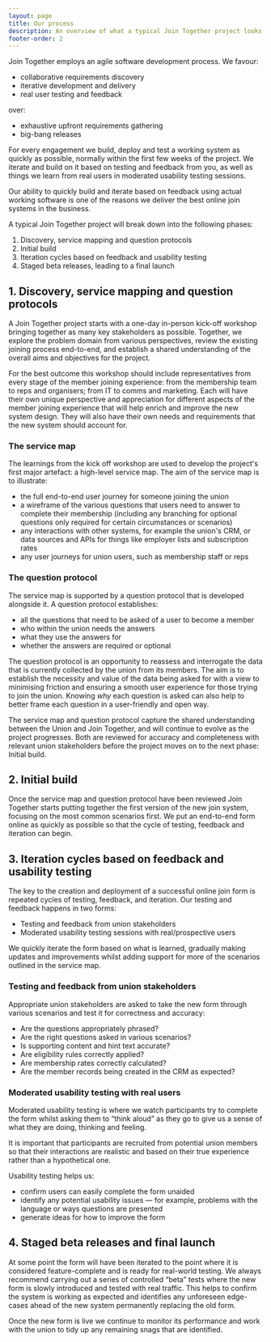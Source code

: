 ```yaml
---
layout: page
title: Our process
description: An overview of what a typical Join Together project looks like.
footer-order: 2
---
```


Join Together employs an agile software development process. We favour:

- collaborative requirements discovery
- iterative development and delivery
- real user testing and feedback

over:

- exhaustive upfront requirements gathering
- big-bang releases

For every engagement we build, deploy and test a working system as quickly as possible, normally within the first few
weeks of the project. We iterate and build on it based on testing and feedback from you, as well as things we learn from
real users in moderated usability testing sessions.

Our ability to quickly build and iterate based on feedback using actual working software is one of the reasons we
deliver the best online join systems in the business.

A typical Join Together project will break down into the following phases:

1. Discovery, service mapping and question protocols
2. Initial build
3. Iteration cycles based on feedback and usability testing
4. Staged beta releases, leading to a final launch

## 1. Discovery, service mapping and question protocols

A Join Together project starts with a one-day in-person kick-off workshop bringing together as many key stakeholders as
possible. Together, we explore the problem domain from various perspectives, review the existing joining process
end-to-end, and establish a shared understanding of the overall aims and objectives for the project.

For the best outcome this workshop should include representatives from every stage of the member joining experience:
from the membership team to reps and organisers; from IT to comms and marketing. Each will have their own unique
perspective and appreciation for different aspects of the member joining experience that will help enrich and improve
the new system design. They will also have their own needs and requirements that the new system should account for.

### The service map

The learnings from the kick off workshop are used to develop the project's first major artefact: a high-level service
map. The aim of the service map is to illustrate:

- the full end-to-end user journey for someone joining the union
- a wireframe of the various questions that users need to answer to complete their membership (including any branching
  for optional questions only required for certain circumstances or scenarios)
- any interactions with other systems, for example the union's CRM, or data sources and APIs for things like employer
  lists and subscription rates
- any user journeys for union users, such as membership staff or reps

### The question protocol

The service map is supported by a question protocol that is developed alongside it. A question protocol establishes:

- all the questions that need to be asked of a user to become a member
- who within the union needs the answers
- what they use the answers for
- whether the answers are required or optional

The question protocol is an opportunity to reassess and interrogate the data that is currently collected by the union
from its members. The aim is to establish the necessity and value of the data being asked for with a view to minimising
friction and ensuring a smooth user experience for those trying to join the union. Knowing *why* each question is asked
can also help to better frame each question in a user-friendly and open way.

The service map and question protocol capture the shared understanding between the Union and Join Together, and will
continue to evolve as the project progresses. Both are reviewed for accuracy and completeness with relevant union
stakeholders before the project moves on to the next phase: Initial build.

## 2. Initial build

Once the service map and question protocol have been reviewed Join Together starts putting together the first version of
the new join system, focusing on the most common scenarios first. We put an end-to-end form online as quickly as
possible so that the cycle of testing, feedback and iteration can begin.

## 3. Iteration cycles based on feedback and usability testing

The key to the creation and deployment of a successful online join form is repeated cycles of testing, feedback,
and iteration. Our testing and feedback happens in two forms:

- Testing and feedback from union stakeholders
- Moderated usability testing sessions with real/prospective users

We quickly iterate the form based on what is learned, gradually making updates and improvements whilst adding support
for more of the scenarios outlined in the service map.

### Testing and feedback from union stakeholders

Appropriate union stakeholders are asked to take the new form through various scenarios and test it for correctness and
accuracy:

- Are the questions appropriately phrased?
- Are the right questions asked in various scenarios?
- Is supporting content and hint text accurate?
- Are eligibility rules correctly applied?
- Are membership rates correctly calculated?
- Are the member records being created in the CRM as expected?

### Moderated usability testing with real users

Moderated usability testing is where we watch participants try to complete the form whilst asking them to “think aloud”
as they go to give us a sense of what they are doing, thinking and feeling.

It is important that participants are recruited from potential union members so that their interactions are realistic
and based on their true experience rather than a hypothetical one.

Usability testing helps us:

- confirm users can easily complete the form unaided
- identify any potential usability issues — for example, problems with the language or ways questions are presented
- generate ideas for how to improve the form

## 4. Staged beta releases and final launch

At some point the form will have been iterated to the point where it is considered feature-complete and is ready for
real-world testing. We always recommend carrying out a series of controlled “beta” tests where the new form is slowly
introduced and tested with real traffic. This helps to confirm the system is working as expected and identifies any
unforeseen edge-cases ahead of the new system permanently replacing the old form.

Once the new form is live we continue to monitor its performance and work with the union to tidy up any remaining snags
that are identified.
